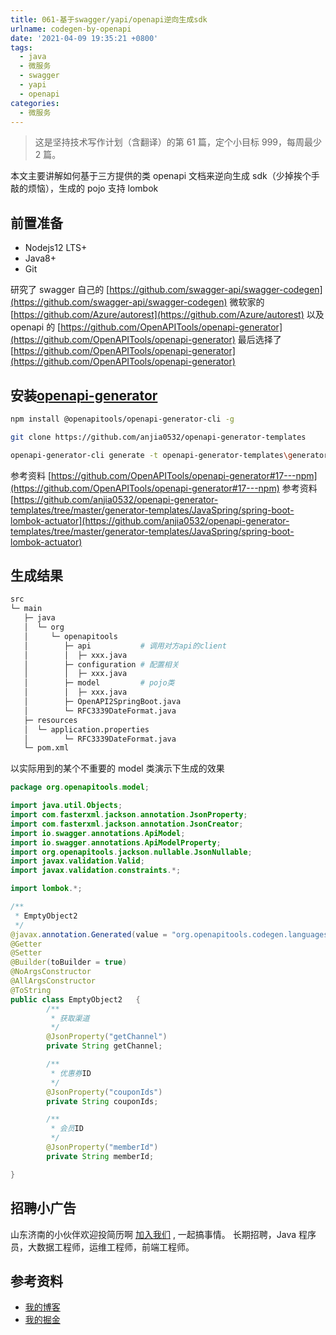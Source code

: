 ```yaml
---
title: 061-基于swagger/yapi/openapi逆向生成sdk
urlname: codegen-by-openapi
date: '2021-04-09 19:35:21 +0800'
tags:
  - java
  - 微服务
  - swagger
  - yapi
  - openapi
categories:
  - 微服务
---
```


> 这是坚持技术写作计划（含翻译）的第 61 篇，定个小目标 999，每周最少 2 篇。

本文主要讲解如何基于三方提供的类 openapi 文档来逆向生成 sdk（少掉挨个手敲的烦恼），生成的 pojo 支持 lombok

<!-- more -->

## 前置准备

- Nodejs12 LTS+
- Java8+
- Git

研究了 swagger 自己的 [https://github.com/swagger-api/swagger-codegen](https://github.com/swagger-api/swagger-codegen)
微软家的 [https://github.com/Azure/autorest](https://github.com/Azure/autorest)
以及 openapi 的 [https://github.com/OpenAPITools/openapi-generator](https://github.com/OpenAPITools/openapi-generator)
最后选择了[https://github.com/OpenAPITools/openapi-generator](https://github.com/OpenAPITools/openapi-generator)

## 安装[openapi-generator](https://github.com/OpenAPITools/openapi-generator)

```bash
npm install @openapitools/openapi-generator-cli -g

git clone https://github.com/anjia0532/openapi-generator-templates

openapi-generator-cli generate -t openapi-generator-templates\generator-templates\JavaSpring\spring-boot-lombok-actuator -g spring -puseLombok=true -i swaggerApi.json --skip-validate-spec
```

参考资料 [https://github.com/OpenAPITools/openapi-generator#17---npm](https://github.com/OpenAPITools/openapi-generator#17---npm)
参考资料 [https://github.com/anjia0532/openapi-generator-templates/tree/master/generator-templates/JavaSpring/spring-boot-lombok-actuator](https://github.com/anjia0532/openapi-generator-templates/tree/master/generator-templates/JavaSpring/spring-boot-lombok-actuator)

## 生成结果

```bash
src
└─ main
   ├─ java
   │  └─ org
   │     └─ openapitools
   │        ├─ api           # 调用对方api的client
   │        │  ├─ xxx.java
   │        ├─ configuration # 配置相关
   │        │  ├─ xxx.java
   │        ├─ model         # pojo类
   │        │  ├─ xxx.java
   │        ├─ OpenAPI2SpringBoot.java
   │        └─ RFC3339DateFormat.java
   ├─ resources
   │  └─ application.properties
   │        └─ RFC3339DateFormat.java
   └─ pom.xml
```

以实际用到的某个不重要的 model 类演示下生成的效果

```java
package org.openapitools.model;

import java.util.Objects;
import com.fasterxml.jackson.annotation.JsonProperty;
import com.fasterxml.jackson.annotation.JsonCreator;
import io.swagger.annotations.ApiModel;
import io.swagger.annotations.ApiModelProperty;
import org.openapitools.jackson.nullable.JsonNullable;
import javax.validation.Valid;
import javax.validation.constraints.*;

import lombok.*;

/**
 * EmptyObject2
 */
@javax.annotation.Generated(value = "org.openapitools.codegen.languages.SpringCodegen", date = "2021-04-09T19:10:24.687+08:00[Asia/Shanghai]")
@Getter
@Setter
@Builder(toBuilder = true)
@NoArgsConstructor
@AllArgsConstructor
@ToString
public class EmptyObject2   {
        /**
         * 获取渠道
         */
        @JsonProperty("getChannel")
        private String getChannel;

        /**
         * 优惠券ID
         */
        @JsonProperty("couponIds")
        private String couponIds;

        /**
         * 会员ID
         */
        @JsonProperty("memberId")
        private String memberId;

}
```

## 招聘小广告

山东济南的小伙伴欢迎投简历啊 [加入我们](https://www.zhipin.com/job_detail/20db89ac1adece6d3nZ-2tu1E1Q~.html) , 一起搞事情。
长期招聘，Java 程序员，大数据工程师，运维工程师，前端工程师。

## 参考资料

- [我的博客](https://anjia0532.github.io/2021/04/09/codegen-by-openapi)
- [我的掘金](https://juejin.cn/post/6949114011195555853/)
